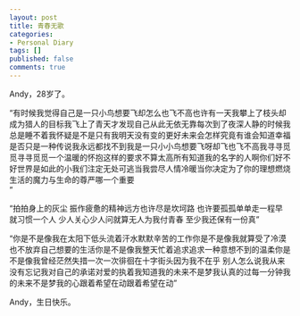 ```yaml
---
layout: post
title: 青春无歌
categories:
- Personal Diary
tags: []
published: false
comments: true
---
```

<p>Andy，28岁了。</p>

<p>“有时候我觉得自己是一只小鸟想要飞却怎么也飞不高也许有一天我攀上了枝头却成为猎人的目标我飞上了青天才发现自己从此无依无靠每次到了夜深人静的时候我总是睡不着我怀疑是不是只有我明天没有变的更好未来会怎样究竟有谁会知道幸福是否只是一种传说我永远都找不到我是一只小小鸟想要飞呀却飞也飞不高我寻寻觅觅寻寻觅觅一个温暖的怀抱这样的要求不算太高所有知道我的名字的人啊你们好不好世界是如此的小我们注定无处可逃当我尝尽人情冷暖当你决定为了你的理想燃烧生活的魔力与生命的尊严哪一个重要<br />
”</p>

<p>“拍拍身上的灰尘 振作疲惫的精神远方也许尽是坎坷路 也许要孤孤单单走一程早就习惯一个人 少人关心少人问就算无人为我付青春 至少我还保有一份真”</p>

<p>“你是不是像我在太阳下低头流着汗水默默辛苦的工作你是不是像我就算受了冷漠也不放弃自己想要的生活你是不是像我整天忙着追求追求一种意想不到的温柔你是不是像我曾经茫然失措一次一次徘徊在十字街头因为我不在乎 别人怎么说我从来没有忘记我对自己的承诺对爱的执着我知道我的未来不是梦我认真的过每一分钟我的未来不是梦我的心跟着希望在动跟着希望在动”</p>

<p>Andy，生日快乐。</p>

